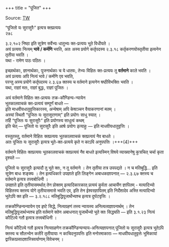 +++
title = "पूजित"
+++

Source: [TW](https://ashtadhyayi.com/courses/bhaashaapaak3/) 


“पूजितो यः सुरासुरैः” इत्यत्र क्तप्रत्ययः  
२७८

३.२.१०२ निष्ठा इति सूत्रेण सर्वेभ्यः धातुभ्यः क्त-प्रत्ययः भूते विधीयते ।  
अयं प्रत्ययः नित्यम् **भावे / कर्मणि** भवति, अतः अस्य प्रयोगे कर्तृपदस्य २.३.१८‌ कर्तृकरणयोस्तृतीया इत्यनेन तृतीया भवति ।  
यथा - रामेण पाठः पठितः । 

इच्छार्थकाः, ज्ञानार्थकाः, पूजनार्थकाः च ये धातवः, तेभ्यः विहितः क्त-प्रत्ययः तु **वर्तमाने** काले भवति ।  
अयं प्रत्ययः अपि नित्यं भावे / कर्मणि एव भवति,  
परन्तु अस्य प्रयोगे कर्तृपदस्य २.३.६७ क्तस्य च वर्तमाने इत्यनेन षष्ठीविभक्तिः भवति ।  
यथा, राज्ञां मतः, राज्ञां बुद्धः, राज्ञां पूजितः । 

अयं वर्तमाने विहितः क्त-प्रत्ययः तक्र-कौण्डिन्य-न्यायेन  
भूतकालवाचकं क्त-प्रत्ययं सम्पूर्णं बाधते —  
इति माधवीयधातुवृत्तिकारस्य, 
अन्येषाम् अपि केषाञ्चन वैयाकरणानां मतम् ।  
अस्यां स्थितौ “पूजितः यः सुरासुराणाम्” इति प्रयोगः साधु स्यात् ।  
तर्हि “पूजितः यः सुरासुरैः” इति प्रयोगस्य साधुत्वं कथम्  
इति चेत् — पूजितो यः सुरासुरैः इति आर्षः प्रयोगः इत्याहुः — इति माधवीयधातुवृत्तिः । 

वस्तुतस्तु, वर्तमाने विहितः क्तप्रत्ययः भूतकालवाचकं क्तप्रत्ययं नैव बाधते ।  
अतः पूजितः यः सुरासुरैः इत्यत्र भूते-क्त-प्रत्यये कृते न काऽपि अनुपपत्तिः ।+++(4)+++ 


वर्तमाने विहितः क्तप्रत्ययः भूतकालवाचकं क्तप्रत्ययं नैव बाधते इत्यस्मिन् विषये व्याख्यानेषु कुत्रचित् चर्चा कृता दृश्यते —

पूजितो यः सुरासुरैः इत्यादौ तु भूते क्तः, न तु वर्तमाने । तेन तृतीया तत्र उपपद्यते । न च मतिबुद्धि… इति सूत्रेण बाधः शङ्क्यः । तेन इत्यधिकारे उपज्ञाते इति लिङ्गेन अबाधकज्ञापनात् — २.३.६७ क्तस्य च वर्तमाने इत्यत्र तत्त्वबोधिनी ।  
उपज्ञाते इति तृतीयासमर्थात् तेन प्रोक्तम् इत्यादिकारकात् प्रत्ययं कुर्वता आचार्येण ज्ञापितम् - मत्यादिभ्यो विहितस्य क्तस्य योगे तृतीयासमासे भवति एव, इति तेन ईश्वरज्ञापितम् इति निर्देशादेव अस्ति मत्यादिभ्यो भूतेऽपि क्त इति — ३.२.१८८ मतिबुद्धिपूजार्थेभ्यश्च इत्यत्र दुर्घटवृत्तिः । 

तक्रकौण्डिन्यन्यायेन एव इष्टे सिद्धे, नित्यग्रहणं तस्य न्यायस्य अनित्यत्वज्ञापनार्थम् । तेन मतिबुद्धिपूजार्थभ्यश्च इति वर्तमाने क्तेन अबाधनात् पूजार्थेभ्यो भूते क्तः सिद्ध्यति — इति ३.१.२३ नित्यं कौटिल्ये गतौ इत्यत्र तत्त्वबोधिनी ।  

नित्यं कौटिल्ये गतौ इत्यत्र नित्यग्रहणेन तक्रकौण्डिन्यन्याय-अनित्यज्ञापनात् पूजितो यः सुरासुरैः इत्यत्र भूतेऽपि क्तस्य च सौलभ्येन कर्तरि तृतीयायाः न काचिदनुपपत्तिः इति मनोरमाकाराः — माधवीयधातुवृत्तेः भूमिकायां द्वारिकाप्रसादशास्त्रिवर्याणाम् विवेचनम् ।
